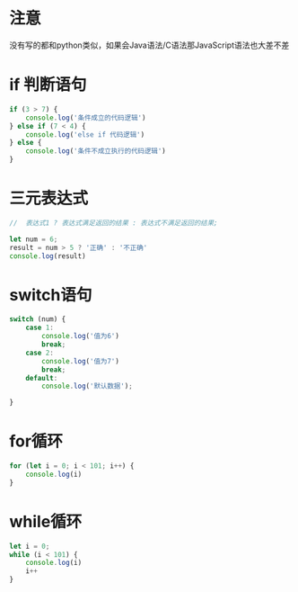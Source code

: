 # 注意

没有写的都和python类似，如果会Java语法/C语法那JavaScript语法也大差不差


# if 判断语句

```javascript
if (3 > 7) {
    console.log('条件成立的代码逻辑')
} else if (7 < 4) {
    console.log('else if 代码逻辑')
} else {
    console.log('条件不成立执行的代码逻辑')
}
```

# 三元表达式

```javascript
//  表达式1 ? 表达式满足返回的结果 : 表达式不满足返回的结果;

let num = 6;
result = num > 5 ? '正确' : '不正确'
console.log(result)
```

# switch语句

```javascript
switch (num) {
    case 1:
        console.log('值为6')
        break;
    case 2:
        console.log('值为7')
        break;
    default:
        console.log('默认数据');

}
```

# for循环

```javascript
for (let i = 0; i < 101; i++) {
    console.log(i)
}
```

# while循环

```javascript
let i = 0;
while (i < 101) {
    console.log(i)
    i++
}
```

